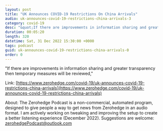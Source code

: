 ```yaml
---
layout: post
title: "UK Announces COVID-19 Restrictions On China Arrivals"
audio: uk-announces-covid-19-restrictions-china-arrivals-3
category: covid-19
desc: "&quot;If there are improvements in information sharing and greater transparency then temporary measures will be reviewed,&quot; "
duration: 00:05:20
length: 320
datetime: Sat, 31 Dec 2022 15:30:00 +0000
tags: podcast
guid: uk-announces-covid-19-restrictions-china-arrivals-0
order: 0
---
```

&quot;If there are improvements in information sharing and greater transparency then temporary measures will be reviewed,&quot; 

Link: [https://www.zerohedge.com/covid-19/uk-announces-covid-19-restrictions-china-arrivals](https://www.zerohedge.com/covid-19/uk-announces-covid-19-restrictions-china-arrivals)

About: The Zerohedge Podcast is a non-commercial, automated program, designed to give people a way to get news from Zerohedge in an audio format.  I am actively working on tweaking and improving the setup to create a better listening experience (December 2022).  Suggestions are welcome: [zerohedgePodcast@outlook.com](mailto:zerohedgePodcast@outlook.com)